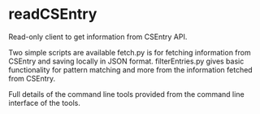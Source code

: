 # readCSEntry
Read-only client to get information from CSEntry API.

Two simple scripts are available
fetch.py is for fetching information from CSEntry and saving locally in JSON format.
filterEntries.py gives basic functionality for pattern matching and more from the information fetched from CSEntry.

Full details of the command line tools provided from the command line interface of the tools.
